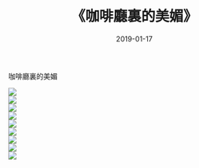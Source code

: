 ﻿---
layout: post
title:  《咖啡廳裏的美媚》
date:   2019-01-17
img: http://pic.660000.xyz/1:down/唯美/2019/咖啡廳裏的美媚/000.jpg
categories: [美女, 清纯, 唯美]
---

咖啡廳裏的美媚

  ![](http://pic.660000.xyz/1:down/唯美/2019/咖啡廳裏的美媚/001.jpg) <br> ![](http://pic.660000.xyz/1:down/唯美/2019/咖啡廳裏的美媚/002.jpg) <br> ![](http://pic.660000.xyz/1:down/唯美/2019/咖啡廳裏的美媚/003.jpg) <br> ![](http://pic.660000.xyz/1:down/唯美/2019/咖啡廳裏的美媚/004.jpg) <br> ![](http://pic.660000.xyz/1:down/唯美/2019/咖啡廳裏的美媚/005.jpg) <br> ![](http://pic.660000.xyz/1:down/唯美/2019/咖啡廳裏的美媚/006.jpg) <br> ![](http://pic.660000.xyz/1:down/唯美/2019/咖啡廳裏的美媚/007.jpg) <br> ![](http://pic.660000.xyz/1:down/唯美/2019/咖啡廳裏的美媚/008.jpg) <br> ![](http://pic.660000.xyz/1:down/唯美/2019/咖啡廳裏的美媚/009.jpg) <br>